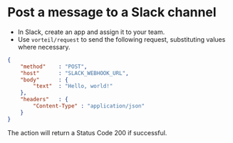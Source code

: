 # Post a message to a Slack channel

- In Slack, create an app and assign it to your team.
- Use `vorteil/request` to send the following request, substituting values where necessary.

```json
{
    "method"    : "POST",
    "host"      : "SLACK_WEBHOOK_URL",
    "body"      : {
        "text"  : "Hello, world!"
    },
    "headers"   : {
        "Content-Type" : "application/json"
    }
}
```

The action will return a Status Code 200 if successful.